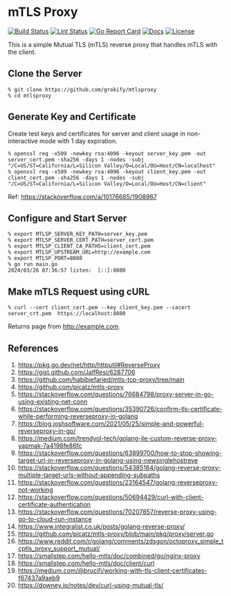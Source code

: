 # mTLS Proxy

[![Build Status][build-status-svg]][build-status-url]
[![Lint Status][lint-status-svg]][lint-status-url]
[![Go Report Card][goreport-svg]][goreport-url]
[![Docs][docs-godoc-svg]][docs-godoc-url]
[![License][license-svg]][license-url]

 [build-status-svg]: https://github.com/grokify/mtlsproxy/workflows/test/badge.svg
 [build-status-url]: https://github.com/grokify/mtlsproxy/actions/workflows/test.yaml
 [lint-status-svg]: https://github.com/grokify/mtlsproxy/workflows/lint/badge.svg
 [lint-status-url]: https://github.com/grokify/mtlsproxy/actions/workflows/lint.yaml
 [goreport-svg]: https://goreportcard.com/badge/github.com/grokify/mtlsproxy
 [goreport-url]: https://goreportcard.com/report/github.com/grokify/mtlsproxy
 [docs-godoc-svg]: https://pkg.go.dev/badge/github.com/grokify/mtlsproxy
 [docs-godoc-url]: https://pkg.go.dev/github.com/grokify/mtlsproxy
 [license-svg]: https://img.shields.io/badge/license-MIT-blue.svg
 [license-url]: https://github.com/grokify/mtlsproxy/blob/master/LICENSE

This is a simple Mutual TLS (mTLS) reverse proxy that handles mTLS with the client.

## Clone the Server

```
% git clone https://github.com/grokify/mtlsproxy
% cd mtlsproxy
```

## Generate Key and Certificate

Create test keys and certificates for server and client usage in non-interactive mode with 1 day expiration.

```
% openssl req -x509 -newkey rsa:4096 -keyout server_key.pem -out server_cert.pem -sha256 -days 1 -nodes -subj "/C=US/ST=California/L=Silicon Valley/O=Local/OU=Host/CN=localhost"
% openssl req -x509 -newkey rsa:4096 -keyout client_key.pem -out client_cert.pem -sha256 -days 1 -nodes -subj "/C=US/ST=California/L=Silicon Valley/O=Local/OU=Host/CN=client"
```

Ref: https://stackoverflow.com/a/10176685/1908967

## Configure and Start Server

```
% export MTLSP_SERVER_KEY_PATH=server_key.pem
% export MTLSP_SERVER_CERT_PATH=server_cert.pem
% export MTLSP_CLIENT_CA_PATHS=client_cert.pem
% export MTLSP_UPSTREAM_URL=http://example.com
% export MTLSP_PORT=8080
% go run main.go
2024/03/26 07:36:57 listen:  [::]:8080
```

## Make mTLS Request using cURL

```
% curl --cert client_cert.pem --key client_key.pem --cacert server_crt.pem  https://localhost:8080
```

Returns page from http://example.com.

## References

1. https://pkg.go.dev/net/http/httputil#ReverseProxy
1. https://gist.github.com/JalfResi/6287706
1. https://github.com/habibiefaried/mtls-tcp-proxy/tree/main
1. https://github.com/picatz/mtls-proxy
1. https://stackoverflow.com/questions/76684798/proxy-server-in-go-using-existing-net-conn
1. https://stackoverflow.com/questions/35390726/confirm-tls-certificate-while-performing-reverseproxy-in-golang
1. https://blog.joshsoftware.com/2021/05/25/simple-and-powerful-reverseproxy-in-go/
1. https://medium.com/trendyol-tech/golang-ile-custom-reverse-proxy-yapmak-7a4198fe86fc
1. https://stackoverflow.com/questions/63899700/how-to-stop-showing-target-url-in-reverseproxy-in-golang-using-newsinglehostreve
1. https://stackoverflow.com/questions/54385164/golang-reverse-proxy-multiple-target-urls-without-appending-subpaths
1. https://stackoverflow.com/questions/23164547/golang-reverseproxy-not-working
1. https://stackoverflow.com/questions/50694429/curl-with-client-certificate-authentication
1. https://stackoverflow.com/questions/70207857/reverse-proxy-using-go-to-cloud-run-instance
1. https://www.integralist.co.uk/posts/golang-reverse-proxy/
1. https://github.com/picatz/mtls-proxy/blob/main/pkg/proxy/server.go
1. https://www.reddit.com/r/golang/comments/zdsgon/octoproxy_simple_tcptls_proxy_support_mutual/
1. https://smallstep.com/hello-mtls/doc/combined/go/nginx-proxy
1. https://smallstep.com/hello-mtls/doc/client/curl
1. https://medium.com/@brucifi/working-with-tls-client-certificates-f67437a9aeb9
1. https://downey.io/notes/dev/curl-using-mutual-tls/